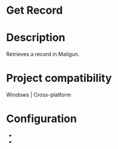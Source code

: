 ﻿# Get Record

# Description

Retrieves a record in Mailgun.

# Project compatibility

Windows | Cross-platform

# Configuration

* 
*

